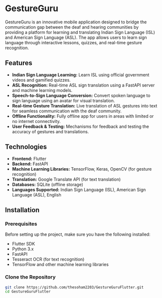 # GestureGuru

GestureGuru is an innovative mobile application designed to bridge the communication gap between the deaf and hearing communities by providing a platform for learning and translating Indian Sign Language (ISL) and American Sign Language (ASL). The app allows users to learn sign language through interactive lessons, quizzes, and real-time gesture recognition.

## Features

- **Indian Sign Language Learning:** Learn ISL using official government videos and gamified quizzes.
- **ASL Recognition:** Real-time ASL sign translation using a FastAPI server and machine learning models.
- **Speech-to-Sign Language Conversion:** Convert spoken language to sign language using an avatar for visual translation.
- **Real-time Gesture Translation:** Live translation of ASL gestures into text for seamless communication with the deaf community.
- **Offline Functionality:** Fully offline app for users in areas with limited or no internet connectivity.
- **User Feedback & Testing:** Mechanisms for feedback and testing the accuracy of gestures and translations.

## Technologies

- **Frontend:** Flutter
- **Backend:** FastAPI
- **Machine Learning Libraries:** TensorFlow, Keras, OpenCV (for gesture recognition)
- **Translation:** Google Translate API (for text translation)
- **Databases:** SQLite (offline storage)
- **Languages Supported:** Indian Sign Language (ISL), American Sign Language (ASL), English

## Installation

### Prerequisites

Before setting up the project, make sure you have the following installed:

- Flutter SDK
- Python 3.x
- FastAPI
- Tesseract OCR (for text recognition)
- TensorFlow and other machine learning libraries

### Clone the Repository

```bash
git clone https://github.com/thesoham2203/GestureGuruFlutter.git
cd GestureGuruFlutter
